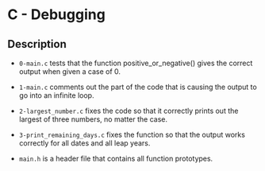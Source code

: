 # C - Debugging
## Description
* `0-main.c` tests that the function positive_or_negative() gives the correct output when given a case of 0.

* `1-main.c` comments out the part of the code that is causing the output to go into an infinite loop.

* `2-largest_number.c` fixes the code so that it correctly prints out the largest of three numbers, no matter the case.

* `3-print_remaining_days.c` fixes the  function so that the output works correctly for all dates and all leap years.

* `main.h` is a header file that contains all function prototypes.
